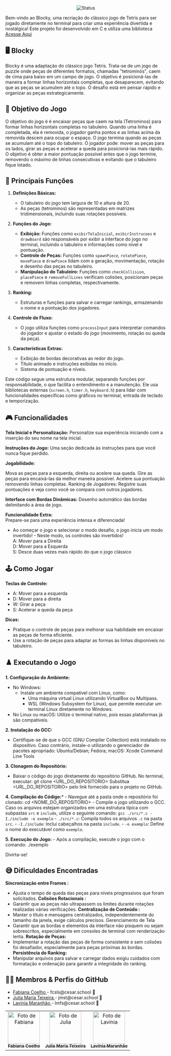 <p align="center">
  <img
    src="https://img.shields.io/badge/Status-Em%20desenvolvimento-green?style=flat-square"
    alt="Status"
  />
</p>



Bem-vindo ao Blocky, uma recriação do clássico jogo de Tetris para ser jogado diretamente no terminal para criar uma experiência divertida e nostálgica! Este projeto foi desenvolvido em C e utiliza uma biblioteca [Acesse Aqui](https://github.com/tgfb/cli-lib/) 

## 🖥️  Blocky
Blocky é uma adaptação do clássico jogo Tetris. Trata-se de um jogo de puzzle onde peças de diferentes formatos, chamadas "tetrominós", caem de cima para baixo em um campo de jogo. O objetivo é posicioná-las de maneira a formar linhas horizontais completas, que desaparecem, evitando que as peças se acumulem até o topo. O desafio está em pensar rápido e organizar as peças estrategicamente.

## 🎲 Objetivo do Jogo
O objetivo do jogo é é encaixar peças que caem na tela (Tetrominos) para formar linhas horizontais completas no tabuleiro. Quando uma linha é completada, ela é removida, o jogador ganha pontos e as linhas acima da removida descem para ocupar o espaço. O jogo termina quando as peças se acumulam até o topo do tabuleiro. O jogador pode: mover as peças para os lados, girar as peças e acelerar a queda para posicioná-las mais rápido. O objetivo é obter a maior pontuação possível antes que o jogo termine, removendo o máximo de linhas consecutivas e evitando que o tabuleiro fique lotado.

## 📄 Principais Funções
1. **Definições Básicas:**
   - O tabuleiro do jogo tem largura de 10 e altura de 20.
   - As peças (tetrominos) são representadas em matrizes tridimensionais, incluindo suas rotações possíveis.

2. **Funções do Jogo:**
   - **Exibição:** Funções como `exibirTelaInicial`, `exibirInstrucoes` e `drawBoard` são responsáveis por exibir a interface do jogo no terminal, incluindo o tabuleiro e informações como nível e pontuação.
   - **Controle de Peças:** Funções como `spawnPiece`, `rotatePiece`, `movePiece` e `drawPiece` lidam com a geração, movimentação, rotação e desenho das peças no tabuleiro.
   - **Manipulação do Tabuleiro:** Funções como `checkCollision`, `placePiece` e `removeFullLines` verificam colisões, posicionam peças e removem linhas completas, respectivamente.

3. **Ranking:**
   - Estruturas e funções para salvar e carregar rankings, armazenando o nome e a pontuação dos jogadores.

4. **Controle de Fluxo:**
   - O jogo utiliza funções como `processInput` para interpretar comandos do jogador e ajustar o estado do jogo (movimento, rotação ou queda da peça).

5. **Características Extras:**
   - Exibição de bordas decorativas ao redor do jogo.
   - Título animado e instruções exibidas no início.
   - Sistema de pontuação e níveis.

Este código segue uma estrutura modular, separando funções por responsabilidade, o que facilita o entendimento e a manutenção. Ele usa bibliotecas externas (`screen.h`, `timer.h`, `keyboard.h`) para lidar com funcionalidades específicas como gráficos no terminal, entrada de teclado e temporização.

## 🎮 Funcionalidades
**Tela Inicial e Personalização:**
Personalize sua experiência iniciando com a inserção do seu nome na tela inicial.

**Instruções do Jogo:**
Uma seção dedicada às instruções para que você nunca fique perdido.

**Jogabilidade:**

Mova as peças para a esquerda, direita ou acelere sua queda.
Gire as peças para encaixá-las da melhor maneira possível.
Acelere sua pontuação removendo linhas completas.
Ranking de Jogadores:
Registre suas pontuações e veja como você se compara com outros jogadores.

**Interface com Bordas Dinâmicas:**
Desenho automático das bordas delimitando a área de jogo.

**Funcionalidade Extra:**<br>
Prepare-se para uma experiência intensa e diferenciada!<br>
- Ao começar o jogo e selecionar o modo desafio, o jogo inicia um modo invertido!
        -       Neste modo, os controles são invertidos!                            
                 A: Mover para a Direita                                            
                 D: Mover para a Esquerda      
                 S: Desce duas vezes mais rápido do que o jogo clássico   


## 🕹️ Como Jogar
**Teclas de Controle:**

- A: Mover para a esquerda
- D: Mover para a direita
- W: Girar a peça
- S: Acelerar a queda da peça
  
**Dicas:**
- Pratique o controle de peças para melhorar sua habilidade em encaixar as peças de forma eficiente.
- Use a rotação de peças para adaptar as formas às linhas disponíveis no tabuleiro.


## ♟️ Executando o Jogo
**1. Configuração do Ambiente:**
   - No Windows: 
     - Instale um ambiente compatível com Linux, como:
       - Uma máquina virtual Linux utilizando VirtualBox ou Multipass.
       - WSL (Windows Subsystem for Linux), que permite executar um terminal Linux diretamente no Windows.
   - No Linux ou macOS: Utilize o terminal nativo, pois essas plataformas já são compatíveis.

**2. Instalação do GCC:**
   - Certifique-se de que o GCC (GNU Compiler Collection) está instalado no dispositivo. Caso contrário, instale-o utilizando o gerenciador de pacotes apropriado: Ubuntu/Debian; Fedora; macOS:  Xcode Command 
     Line Tools

**3. Clonagem do Repositório:**
   - Baixar o código do jogo diretamente do repositório GitHub. No terminal, executar:
     git clone <URL_DO_REPOSITORIO>
     Substitua <URL_DO_REPOSITORIO> pelo link fornecido para o projeto no GitHub.

**4. Compilação do Código:***
    - Navegue até a pasta onde o repositório foi clonado:
       cd <NOME_DO_REPOSITORIO>
    - Compile o jogo utilizando o GCC. Caso os arquivos estejam organizados em uma estrutura típica com   subpastas `src` e `include`, utilize o seguinte comando:
     `gcc ./src/*.c -I./include -o exemplo`
    - `./src/*.c`: Compila todos os arquivos `.c` na pasta `src`.
    - `-I./include`: Inclui cabeçalhos na pasta `include`.
    - `-o exemplo`: Define o nome do executável como `exemplo`.

**5. Execução do Jogo:**
    - Após a compilação, execute o jogo com o comando:
       ./exemplo

Divirta-se!


## 😅 Dificuldades Encontradas

**Sincronização entre Frames :**
- Ajusta o tempo de queda das peças para níveis progressivos que foram solicitados.
**Colisões Rotacionais :**
- Garantir que as peças não ultrapassem os limites durante rotações realizadas várias verificações.
**Centralização de Conteúdo :**
- Manter o título e mensagens centralizados, independentemente do tamanho da janela, exige cálculos precisos.
 Gerenciamento de Tela 
 - Garantir que as bordas e elementos da interface não pisquem ou sejam sobrescritos, especialmente em consoles de terminal com renderização lenta.
**Rotação de Peças:**
- Implementar a rotação das peças de forma consistente e sem colisões foi desafiador, especialmente para peças próximas às bordas.
**Persistência do Ranking:**
- Manipular arquivos para salvar e carregar dados exigiu cuidados com formatação e ordenação para garantir a integridade do ranking.


## 👩‍💻 Membros & Perfis do GitHub

<ul>
  <li>
    <a href="https://github.com/fabianacoelhoo">Fabiana Coelho </a> -
    fcsls@cesar.school 📩
  </li>
  <li>
    <a href="https://github.com/juliamariateixeiraa">Julia Maria Teixeira </a> -
    jmst@cesar.school 📩
  </li>
  <li>
    <a href="https://github.com/lavasilva">Lavínia Maranhão </a> -
    lmfs@cesar.school 📩
  </li>
</ul>

<table>
  <tr>
    <td align="center">
      <a href="https://github.com/fabianacoelhoo">
        <img src="https://github.com/user-attachments/assets/51c785aa-16b1-4489-8498-9760850f64f7" width="100px;" alt="Foto de Fabiana"/><br>
        <sub>
          <b> Fabiana Coelho </b>
        </sub>
      </a>
    </td>
    <td align="center">
      <a href="https://github.com/juliamariateixeiraa">
        <img src="https://github.com/user-attachments/assets/39749d5b-f523-4822-b0df-79a3915e4667" width="100px;" alt="Foto de Julia"/><br>
        <sub>
          <b>Julia Maria Teixeira</b>
        </sub>
      </a>
    </td>
    <td align="center">
      <a href="https://github.com/lavasilva">
        <img src="https://github.com/user-attachments/assets/7167573c-3fbf-4b36-b6e5-e3aad1548397" width="100px;" alt="Foto de Lavínia"/><br>
        <sub>
          <b>Lavínia Maranhão</b>
        </sub>
      </a>
    </td>
  </tr>
</table>


